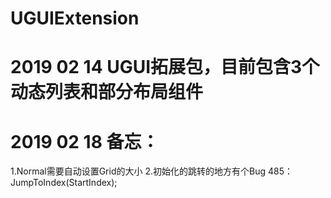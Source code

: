 # UGUIExtension
# 2019 02 14 UGUI拓展包，目前包含3个动态列表和部分布局组件
# 2019 02 18 备忘：
  1.Normal需要自动设置Grid的大小
  2.初始化的跳转的地方有个Bug  485：JumpToIndex(StartIndex);
